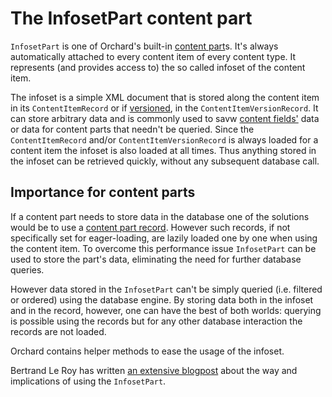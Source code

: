 # The InfosetPart content part



`InfosetPart` is one of Orchard's built-in [content part](ContentPart)s. It's always automatically attached to every content item of every content type. It represents (and provides access to) the so called infoset of the content item.

The infoset is a simple XML document that is stored along the content item in its `ContentItemRecord` or if [versioned](Versioning), in the `ContentItemVersionRecord`. It can store arbitrary data and is commonly used to savw [content fields'](ContentField) data or data for content parts that needn't be queried. Since the `ContentItemRecord` and/or `ContentItemVersionRecord` is always loaded for a content item the infoset is also loaded at all times. Thus anything stored in the infoset can be retrieved quickly, without any subsequent database call.


## Importance for content parts

If a content part needs to store data in the database one of the solutions would be to use a [content part record](ContentPartRecord). However such records, if not specifically set for eager-loading, are lazily loaded one by one when using the content item. To overcome this performance issue `InfosetPart` can be used to store the part's data, eliminating the need for further database queries.

However data stored in the `InfosetPart` can't be simply queried (i.e. filtered or ordered) using the database engine. By storing data both in the infoset and in the record, however, one can have the best of both worlds: querying is possible using the records but for any other database interaction the records are not loaded.

Orchard contains helper methods to ease the usage of the infoset.

Bertrand Le Roy has written [an extensive blogpost](http://weblogs.asp.net/bleroy/archive/2013/11/04/the-shift-how-orchard-painlessly-shifted-to-document-storage-and-how-it-ll-affect-you.aspx) about the way and implications of using the `InfosetPart`.